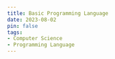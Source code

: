 ```yaml
---
title: Basic Programming Language
date: 2023-08-02
pin: false
tags:
- Computer Science
- Programming Language
---
```

